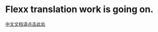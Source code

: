# Flexx translation work is going on.

[中文文档请点击此处](https://fangyangjz.github.io/Flexx_Document_Chinese/#/)
